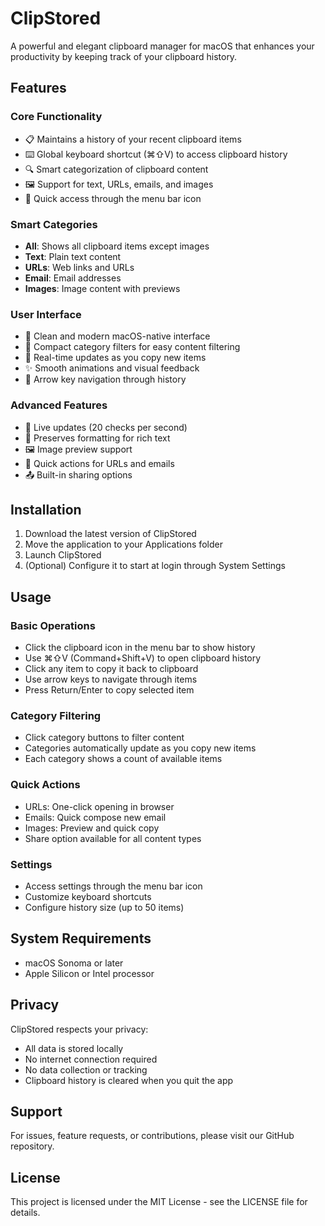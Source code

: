 # ClipStored

A powerful and elegant clipboard manager for macOS that enhances your productivity by keeping track of your clipboard history.

## Features

### Core Functionality
- 📋 Maintains a history of your recent clipboard items
- ⌨️ Global keyboard shortcut (⌘⇧V) to access clipboard history
- 🔍 Smart categorization of clipboard content
- 🖼️ Support for text, URLs, emails, and images
- 🎯 Quick access through the menu bar icon

### Smart Categories
- **All**: Shows all clipboard items except images
- **Text**: Plain text content
- **URLs**: Web links and URLs
- **Email**: Email addresses
- **Images**: Image content with previews

### User Interface
- 🎨 Clean and modern macOS-native interface
- 📱 Compact category filters for easy content filtering
- 🔄 Real-time updates as you copy new items
- ✨ Smooth animations and visual feedback
- 🎯 Arrow key navigation through history

### Advanced Features
- 🔄 Live updates (20 checks per second)
- 📌 Preserves formatting for rich text
- 🖼️ Image preview support
- 🔗 Quick actions for URLs and emails
- 📤 Built-in sharing options

## Installation

1. Download the latest version of ClipStored
2. Move the application to your Applications folder
3. Launch ClipStored
4. (Optional) Configure it to start at login through System Settings

## Usage

### Basic Operations
- Click the clipboard icon in the menu bar to show history
- Use ⌘⇧V (Command+Shift+V) to open clipboard history
- Click any item to copy it back to clipboard
- Use arrow keys to navigate through items
- Press Return/Enter to copy selected item

### Category Filtering
- Click category buttons to filter content
- Categories automatically update as you copy new items
- Each category shows a count of available items

### Quick Actions
- URLs: One-click opening in browser
- Emails: Quick compose new email
- Images: Preview and quick copy
- Share option available for all content types

### Settings
- Access settings through the menu bar icon
- Customize keyboard shortcuts
- Configure history size (up to 50 items)

## System Requirements
- macOS Sonoma or later
- Apple Silicon or Intel processor

## Privacy
ClipStored respects your privacy:
- All data is stored locally
- No internet connection required
- No data collection or tracking
- Clipboard history is cleared when you quit the app

## Support
For issues, feature requests, or contributions, please visit our GitHub repository.

## License
This project is licensed under the MIT License - see the LICENSE file for details. 